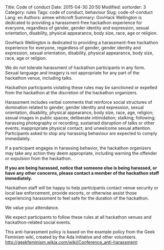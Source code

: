 Title: Code of conduct
Date: 2015-04-30 20:50
Modified: 
sortorder: 3
Category: rules
Tags: code of conduct, behaviour
Slug: code-of-conduct
Lang: en
Authors: aimee whitcroft
Summary: GovHack Wellington is dedicated to providing a harassment-free hackathon experience for everyone, regardless of gender, gender identity and expression, sexual orientation, disability, physical appearance, body size, race, age or religion.


GovHack Wellington is dedicated to providing a harassment-free hackathon experience for everyone, regardless of gender, gender identity and expression, sexual orientation, disability, physical appearance, body size, race, age or religion. 

We do not tolerate harassment of hackathon participants in any form. Sexual language and imagery is not appropriate for any part of the hackathon venue, including talks.

Hackathon participants violating these rules may be sanctioned or expelled from the hackathon at the discretion of the hackathon organizers. 

Harassment includes verbal comments that reinforce social structures of domination related to gender, gender identity and expression, sexual orientation, disability, physical appearance, body size, race, age, religion; sexual images in public spaces; deliberate intimidation; stalking; following; harassing photography or recording; sustained disruption of talks or other events; inappropriate physical contact; and unwelcome sexual attention. Participants asked to stop any harassing behaviour are expected to comply immediately.

If a participant engages in harassing behavior, the hackathon organizers may take any action they deem appropriate, including warning the offender or expulsion from the hackathon. 

**If you are being harassed, notice that someone else is being harassed, or have any other concerns, please contact a member of the hackathon staff immediately.** 

Hackathon staff will be happy to help participants contact venue security or local law enforcement, provide escorts, or otherwise assist those experiencing harassment to feel safe for the duration of the hackathon. 

We value your attendance.

We expect participants to follow these rules at all hackathon venues and hackathon-related social events.

This anti-harassment policy is based on the example policy from the Geek Feminism wiki, created by the Ada Initiative and other volunteers. http://geekfeminism.wikia.com/wiki/Conference_anti-harassment:
